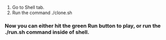 1. Go to Shell tab.
2. Run the command ./clone.sh

### Now you can either hit the green Run button to play, or run the ./run.sh command inside of shell.